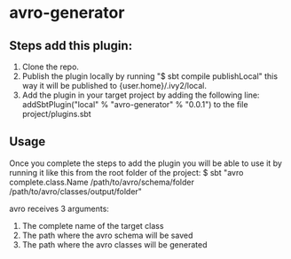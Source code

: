 # avro-generator

## Steps add this plugin:
1. Clone the repo.
2. Publish the plugin locally by running "$ sbt compile publishLocal" this way it will be published to {user.home}/.ivy2/local.
3. Add the plugin in your target project by adding the following line:    
addSbtPlugin("local" % "avro-generator" % "0.0.1")
to the file project/plugins.sbt


## Usage
Once you complete the steps to add the plugin you will be able to use it by running it like this from the root folder of the project:
    $ sbt "avro complete.class.Name /path/to/avro/schema/folder /path/to/avro/classes/output/folder"

avro receives 3 arguments:
1. The complete name of the target class
2. The path where the avro schema will be saved
3. The path where the avro classes will be generated

